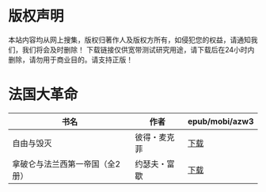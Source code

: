 # 版权声明

本站内容均从网上搜集，版权归著作人及版权方所有，如侵犯您的权益，请通知我们，我们将会及时删除！ 下载链接仅供宽带测试研究用途，请下载后在24小时内删除，请勿用于商业目的。请支持正版！

# 法国大革命

| 书名 | 作者 | epub/mobi/azw3 |
| --- | --- | --- |
| 自由与毁灭 | 彼得・麦克菲 | [下载](https://url89.ctfile.com/f/31084289-1357032214-01f183?p=8866) |
| 拿破仑与法兰西第一帝国（全2册） | 约瑟夫・富歇 | [下载](https://url89.ctfile.com/f/31084289-1357031704-299c68?p=8866) |
